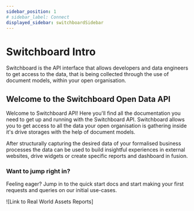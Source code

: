 ```yaml
---
sidebar_position: 1
# sidebar_label: Connect
displayed_sidebar: switchboardSidebar
---
```


# Switchboard Intro

Switchboard is the API interface that allows developers and data engineers to get access to the data, that is being collected through the use of document models, within your open organisation.

## Welcome to the Switchboard Open Data API

Welcome to Switchboard API!
Here you'll find all the documentation you need to get up and running with the Switchboard API. Switchboard allows you to get access to all the data your open organisation is gathering inside it's drive storages with the help of document models. 

After structurally capturing the desired data of your formalised business processes the data can be used to build insightful experiences in external websites, drive widgets or create specific reports and dashboard in fusion. 

### Want to jump right in?

Feeling eager? Jump in to the quick start docs and start making your first requests and queries on our initial use-cases.

![Link to Real World Assets Reports]
